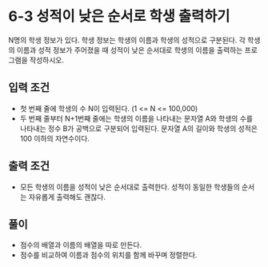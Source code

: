 # 6-3 성적이 낮은 순서로 학생 출력하기
N명의 학생 정보가 있다. 학생 정보는 학생의 이름과 학생의 성적으로 구분된다. 각 학생의 이름과 성적 정보가 주어졌을 때 성적이 낮은 순서대로 학생의 이름을 출력하는 프로그램을 작성하시오.
## 입력 조건
- 첫 번째 줄에 학생의 수 N이 입력된다. (1 <= N <= 100,000)
- 두 번째 줄부터 N+1번째 줄에는 학생의 이름을 나타내는 문자열 A와 학생의 수를 나타내는 정수 B가 공백으로 구분되어 입력된다. 문자열 A의 길이와 학생의 성적은 100 이하의 자연수이다.
## 출력 조건
- 모든 학생의 이름을 성적이 낮은 순서대로 출력한다. 성적이 동일한 학생들의 순서는 자유롭게 출력해도 괜찮다.
## 풀이
- 점수의 배열과 이름의 배열을 따로 만든다.
- 점수를 비교하여 이름과 점수의 위치를 함께 바꾸며 정렬한다.